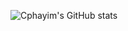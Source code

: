 ![Cphayim's GitHub stats](https://github-readme-stats.vercel.app/api?username=Cphayim&show_icons=true&theme=tokyonight)
